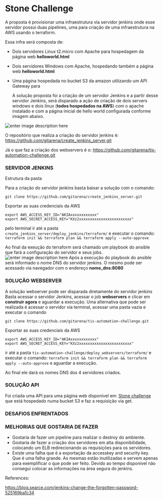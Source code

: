 # Stone Challenge

A proposta é provisionar uma infraestrutura via servidor jenkins onde esse servidor possui duas pipelines, uma para criação de uma infraestrutura na AWS usando o terraform.

Essa infra será composta de:

- Dois servidores Linux t2.micro com Apache para hospedagem da página web **helloworld.html**

- Dois servidores Windows com Apache, hospedando também a página web **helloworld.html**

- Uma página hospedada no bucket S3 da amazon utilizando um API Gateway para

  
  A solução proposta foi a criação de um servidor Jenkins e a partir desse servidor Jenkins, será disparado a ação de criação de dois servers windows e dois linux (**todos hospedados na AWS**) com o apache instalado e com a página inicial de hello world configurada conforme imagem abaixo.

![enter image description here](https://lucid.app/publicSegments/view/b084cfd1-8d08-4a6b-93af-ecaf1d05f8cd/image.png)

O repositório que realiza a criação do servidor jenkins é: https://github.com/gitarena/create_jenkins_server.git

Já o que faz a criação dos webservers é o: https://github.com/gitarena/tis-automation-challenge.git

### SERVIDOR JENKINS
Estrutura da pasta

Para a criação do servidor jenkins basta baixar a solução com o comando:

    git clone https://github.com/gitarena/create_jenkins_server.git

Exportar as suas credenciais da AWS

    export AWS_ACCESS_KEY_ID="AKIAxxxxxxxxxxxx"
    export AWS_SECRET_ACCESS_KEY="KXz2xxxxxxxxxxxxxxxxxxxxxxxx" 

pelo terminal ir até a pasta `create_jenkins_server/deploy_jenkins/terraform/`
e executar o comando: `terraform init && terraform plan && terraform apply --auto-approve`

Ao final da exeução do terraform será chamado um playbook do ansible que fará a configuração do servidor e seus jobs.
![enter image description here](https://lucid.app/publicSegments/view/d91b2c34-533d-47a2-95d7-1ea4d720f530/image.png)
Após a execução do playbook do ansible será informado o nome DNS do servidor jenkins.
O mesmo pode ser acessado via navegador com o endereço **nome_dns:8080**


### SOLUÇÃO WEBSERVER
A solução webserver pode ser disparada diretamente do servidor jenkins
Basta acessar o servidor Jenkins, acessar o job **webservers** e clicar em **construir agora** e aguardar a execução.
Uma alternativa que pode ser realizada é acessar o servidor via terminal, acessar uma pasta vazia e executar o comando

    git clone https://github.com/gitarena/tis-automation-challenge.git

Exportar as suas credenciais da AWS

    export AWS_ACCESS_KEY_ID="AKIAxxxxxxxxxxxx"
    export AWS_SECRET_ACCESS_KEY="KXz2xxxxxxxxxxxxxxxxxxxxxxxx" 

ir até a pasta `tis-automation-challenge/deploy_webservers/terraform/`
e executar o comando: `terraform init && terraform plan && terraform apply --auto-approve` e aguardar a execução.

Ao final ele dará os nomes DNS dos 4 servidores criados.

### SOLUÇÃO API
Foi criada uma API para uma página web disponível em: [Stone challenge](https://stone-challenge-serverless.s3.us-east-1.amazonaws.com/index.html?response-content-disposition=inline&X-Amz-Security-Token=IQoJb3JpZ2luX2VjEGIaCXNhLWVhc3QtMSJHMEUCIQD2wIjwu1E6fQ02CfeBLVtlxVZ3hD5PlaKD6fP%2B419tBQIgLyahcSqyHXwVxYwXcsYLk6RSuTpDsrpz6oEHHpf1YIsq9gIIWxAAGgw4MTQ3MzU3NDA3NTYiDBQwa2Vqkj2y3LvibSrTAhwqqomm6bLLROlxPLHIo4D0cDAchafHC25L6iE0VgX%2BttiAQsIgIRLWjTG9K0MHQn%2BTFEPsOhUFqrwVTiUuuSiVLMwq6k%2BuIKnZd4AHRns7xVcQ7Ai%2BTH8NTnw2XL3B%2FO1rYjNt%2FvkdNFuoW2GnOyzI4cY2r3%2BPrvMpyP6OeMSsqzzUHzOh721r6f%2BUhtp8riTNudQaPKjVexTu43mFJamc%2FACvZ%2B8B98BfFSi8L1oUQCOhLlWb2DDUBrXibO7MUD5ZlkODDXJkxferx0yodv64X8o0babQK60sJuzOqtf6XzHz1RQgAq05CzCJsK5I2%2B%2FB1nhuf%2FehS%2Bf8pAT%2BqiAAqT7frqgOm1mzbsYIQRY78ChS5NHBbLWq8k5BbUnFljx6nXIiMwIujFpYodVR%2BKmjRuyEp7PNn8z0eMiOOs%2BFKzbR%2BLiFOtwi0Coq2lr68sWFRTDfwJSOBjqzArt1oyOhWsvMyEioERTWEkHb8iPdaQhEEEYoaB%2F5E4cL5R1upSSbBZn1sskcBzgPPy212WIYpOW7NayTiQSVgYjYhTvyKuXVMFX6vOCapuSPusEURis20XdqkhINsMutgSwcJC%2BdFSXpRPH2H6uxTERnVmilyQEfZK3Ys4Xbuwk4Kb0lYZ0PCnXaDojm8n8LcXAWKuJURpUEJmOwWkISO4QLQbf24fJzlsNhk2t42Vp8Mj%2FEHvDwIfp33IIsGkndVqJORAy79gWuAkncxsX2V6yVBOddo%2FYpUBNC%2FT7zLRvzbX0EvPNd75cR921odXsNJAPixcX%2F%2F3LSQJttVYUWA6aNzE3YnSmNLtO6wAZvAli4wr18A4usZiyniMCd0x46Oal%2BpgpxRM57IYpg9zx0LbjGc7o%3D&X-Amz-Algorithm=AWS4-HMAC-SHA256&X-Amz-Date=20211224T100843Z&X-Amz-SignedHeaders=host&X-Amz-Expires=604800&X-Amz-Credential=ASIA33MQIZ5KCTOESZOU%2F20211224%2Fus-east-1%2Fs3%2Faws4_request&X-Amz-Signature=483b4350fa2dac391f663e55c096983922f3d45b53ec190ab850e963835e8a57) que está hospedado numa bucket S3 e faz a requisição via get.

### DESAFIOS ENFRENTADOS

### MELHORIAS QUE GOSTARIA DE FAZER
- Gostaria de fazer um pipeline para realizar o destroy do ambiente.
- Gostaria de fazer a criação dos servidores em alta disponibilidade, colocando um ELB redirecionando as requisições para os servidores.
- Existe uma falha que é a exportação da accesskey and security key. Que é uma falha grande. As mesmas estão inutilizadas e servem apenas para exemplificar o que pode ser feito. Devido ao tempo disponível não consegui colocar as informações na área segura do jenkins.

References:

  https://blog.searce.com/jenkins-change-the-forgotten-password-525169ba1c34